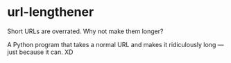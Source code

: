 # url-lengthener

Short URLs are overrated. Why not make them longer?

A Python program that takes a normal URL and makes it ridiculously long — just because it can. XD
